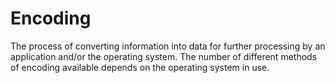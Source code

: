 # Encoding

The process of converting information into data for further processing
by an application and/or the operating system. The number of different
methods of encoding available depends on the operating system in use.